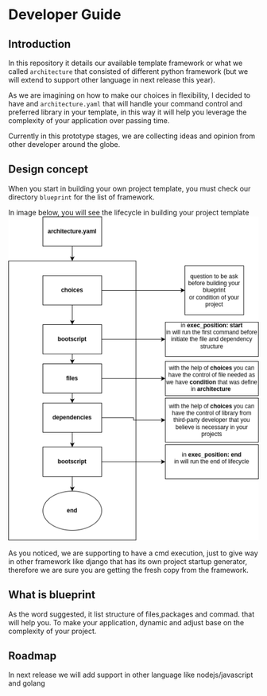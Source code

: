 # Developer Guide
## Introduction
In this repository it details our available template framework or what we called `architecture` that consisted of different python framework
(but we will extend to support other language in next release this year).

As we are imagining on how to make our choices in flexibility, I decided to have and `architecture.yaml` that will handle your command control and preferred library in your template, in this way it will help you leverage the complexity of your application over passing  time.

Currently in this prototype stages, we are collecting ideas and opinion from other developer around the globe.

## Design concept
When you start in building your own project template, you must check our directory `blueprint` for the list of framework.

In image below, you will see the lifecycle in building your project template
![Alt text](../resource/diagram_architecture_lifecycle.png "terminal")

As you noticed, we are supporting to have a cmd execution, just to give way in other framework like django that has its own project startup generator, therefore we are sure you are getting the fresh copy from the framework.

## What is blueprint
As the word suggested, it list structure of files,packages and commad. that will help you. To make your application, dynamic and adjust base on the complexity of your project.

## Roadmap
In next release we will add support in other language like nodejs/javascript and golang

